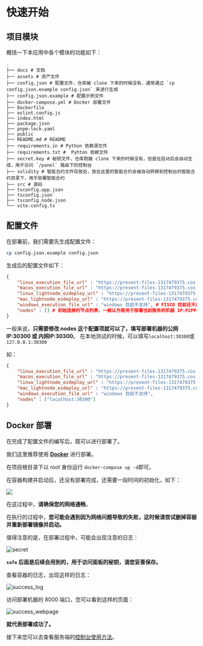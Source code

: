 # 快速开始

## 项目模块
概括一下本应用中各个模块的功能如下：

```
.
├── docs # 文档
├── assets # 资产文件
├── config.json # 配置文件，仓库被 clone 下来的时候没有，通常通过 `cp config.json.example config.json` 来进行生成
├── config.json.example # 配置示例文件
├── docker-compose.yml # Docker 部署文件
├── Dockerfile
├── eslint.config.js
├── index.html
├── package.json
├── pnpm-lock.yaml
├── public
├── README.md # README
├── requirements.in # Python 依赖源文件
├── requirements.txt #  Pyhton 依赖文件
├── secret.key # 秘钥文件，仓库刚被 clone 下来的时候没有，但是在启动后会自动生成，用于访问 `/panel` 路由下的控制台
├── solidity # 智能合约文件存放处，放在这里的智能合约会被自动转移到控制台的智能合约目录下，用于部署智能合约
├── src # 源码
├── tsconfig.app.json
├── tsconfig.json
├── tsconfig.node.json
└── vite.config.ts
```

## 配置文件

在部署前，我们需要先生成配置文件：
```bash
cp config.json.example config.json
```

生成后的配置文件如下：
```json
{
    "linux_execution_file_url" : "https://present-files-1317479375.cos.ap-guangzhou.myqcloud.com/fisco-bcos-lightnode", # 配置 Linux 的 FISCO 可执行文件的路径，一般来说不用改，这个配置等待后续废弃
    "macos_execution_file_url" : "https://present-files-1317479375.cos.ap-guangzhou.myqcloud.com/fisco-bcos-lightnode", # 同上
    "linux_lightnode_ezdeploy_url" : "https://present-files-1317479375.cos.ap-guangzhou.myqcloud.com/release.linux.zip", # 配置 Linux 的用于轻节点客户端部署的软件包路径
    "mac_lightnode_ezdeploy_url" : "https://present-files-1317479375.cos.ap-guangzhou.myqcloud.com/release.linux.zip", # 同上
    "windows_execution_file_url" : "windows 目前不支持", # FISCO 目前还不原生支持 Windows，后续再说
    "nodes" : [] # 初始连接的节点列表，一般认为是用于部署当前服务的机器 IP:P2PPort，推荐使用公网 IP，不能使用域名
}
```

一般来说，**只需要修改 nodes 这个配置项就可以了，填写部署机器的公网 IP:30300 或 内网IP:30300**。
在本地测试的时候，可以填写`localhost:30300`或`127.0.0.1:30300`

如：
```json
{
    "linux_execution_file_url" : "https://present-files-1317479375.cos.ap-guangzhou.myqcloud.com/fisco-bcos-lightnode",
    "macos_execution_file_url" : "https://present-files-1317479375.cos.ap-guangzhou.myqcloud.com/fisco-bcos-lightnode",
    "linux_lightnode_ezdeploy_url" : "https://present-files-1317479375.cos.ap-guangzhou.myqcloud.com/release.linux.zip",
    "mac_lightnode_ezdeploy_url" : "https://present-files-1317479375.cos.ap-guangzhou.myqcloud.com/release.linux.zip",
    "windows_execution_file_url" : "windows 目前不支持",
    "nodes" : ["localhost:30300"]
}
```

## Docker 部署

在完成了配置文件的编写后，既可以进行部署了。

我们这里推荐使用 **[Docker](https://www.docker.com/)** 进行部署。

在项目根目录下以 root 身份运行 `docker-compose up -d`即可。

在容器构建并启动后，还没有部署完成，还需要一段时间的初始化，如下：

![](https://tuchuang-1317479375.cos.ap-beijing.myqcloud.com/202508221109878.png)

在这过程中，**请确保您的网络通畅**。

在执行的过程中，**您可能会遇到因为网络问题导致的失败，这时候请尝试删掉容器并重新部署镜像并启动。**

值得注意的是，在部署过程中，可能会出现注意的日志：

![secret](https://tuchuang-1317479375.cos.ap-beijing.myqcloud.com/202508221117806.png)

**`safe` 后面是后续会用到的，用于访问面板的秘钥，请您妥善保存。**

查看容器的日志，出现这样的日志：

![success_log](https://tuchuang-1317479375.cos.ap-beijing.myqcloud.com/202508221113363.png)

访问部署机器的 8000 端口，您可以看到这样的页面：

![success_webpage](https://tuchuang-1317479375.cos.ap-beijing.myqcloud.com/202508221120739.png)

**就代表部署成功了。**

接下来您可以去查看服务端的[控制台使用方法](console.md)。